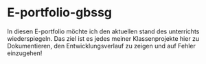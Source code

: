 # E-portfolio-gbssg
In diesen E-portfolio möchte ich den aktuellen stand des unterrichts wiederspiegeln.
Das ziel ist es jedes meiner Klassenprojekte hier zu Dokumentieren, den Entwicklungsverlauf zu zeigen und auf Fehler einzugehen!
